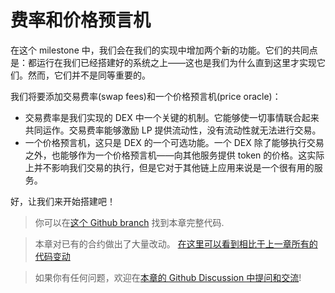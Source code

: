# 费率和价格预言机

在这个 milestone 中，我们会在我们的实现中增加两个新的功能。它们的共同点是：都运行在我们已经搭建好的系统之上——这也是我们为什么直到这里才实现它们。然而，它们并不是同等重要的。

我们将要添加交易费率(swap fees)和一个价格预言机(price oracle)：
- 交易费率是我们实现的 DEX 中一个关键的机制。它能够使一切事情联合起来共同运作。交易费率能够激励 LP 提供流动性，没有流动性就无法进行交易。
- 一个价格预言机，这只是 DEX 的一个可选功能。一个 DEX 除了能够执行交易之外，也能够作为一个价格预言机——向其他服务提供 token 的价格。这实际上并不影响我们交易的执行，但是它对于其他链上应用来说是一个很有用的服务。

好，让我们来开始搭建吧！

> 你可以在[这个 Github branch](https://github.com/Jeiwan/uniswapv3-code/tree/milestone_5) 找到本章完整代码.

> 本章对已有的合约做出了大量改动。 [在这里可以看到相比于上一章所有的代码变动](https://github.com/Jeiwan/uniswapv3-code/compare/milestone_4...milestone_5)

> 如果你有任何问题，欢迎在[本章的 Github Discussion 中提问和交流](https://github.com/Jeiwan/uniswapv3-book/discussions/categories/milestone-5-fees-and-price-oracle)!

